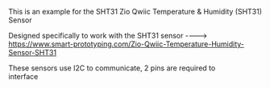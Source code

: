 This is an example for the SHT31 Zio Qwiic Temperature & Humidity (SHT31) Sensor
  
  
  Designed specifically to work with the SHT31 sensor
  ----> https://www.smart-prototyping.com/Zio-Qwiic-Temperature-Humidity-Sensor-SHT31
  
  These sensors use I2C to communicate, 2 pins are required to  
  interface
